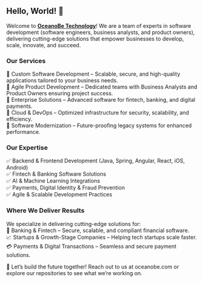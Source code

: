 ## Hello, World! :wave:

Welcome to **[OceanoBe Technology](https://oceanobe.com)**! We are a team of experts in software development (software engineers, business analysts, and product owners), delivering cutting-edge solutions that empower businesses to develop, scale, innovate, and succeed.

### Our Services
🔹 Custom Software Development – Scalable, secure, and high-quality applications tailored to your business needs.\
🔹 Agile Product Development – Dedicated teams with Business Analysts and Product Owners ensuring project success.\
🔹 Enterprise Solutions – Advanced software for fintech, banking, and digital payments.\
🔹 Cloud & DevOps – Optimized infrastructure for security, scalability, and efficiency.\
🔹 Software Modernization – Future-proofing legacy systems for enhanced performance.
 
### Our Expertise
✅ Backend & Frontend Development (Java, Spring, Angular, React, iOS, Android)\
✅ Fintech & Banking Software Solutions\
✅ AI & Machine Learning Integrations\
✅ Payments, Digital Identity & Fraud Prevention\
✅ Agile & Scalable Development Practices
 
### Where We Deliver Results
We specialize in delivering cutting-edge solutions for:\
🏦 Banking & Fintech – Secure, scalable, and compliant financial software.\
📈 Startups & Growth-Stage Companies – Helping tech startups scale faster.\
💳 Payments & Digital Transactions – Seamless and secure payment solutions.
 
📩 Let’s build the future together! Reach out to us at oceanobe.com or explore our repositories to see what we’re working on.
